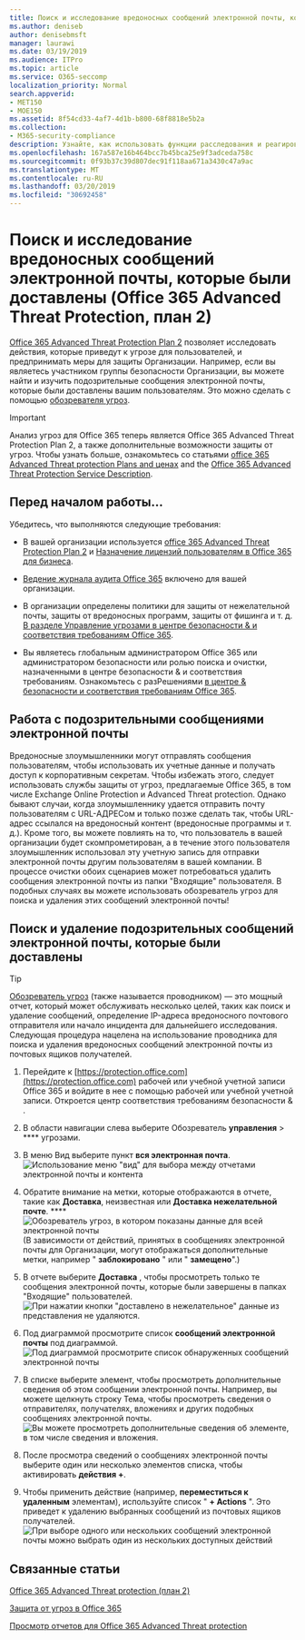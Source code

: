 ```yaml
---
title: Поиск и исследование вредоносных сообщений электронной почты, которые были доставлены (Office 365 Threat Intelligence)
ms.author: deniseb
author: denisebmsft
manager: laurawi
ms.date: 03/19/2019
ms.audience: ITPro
ms.topic: article
ms.service: O365-seccomp
localization_priority: Normal
search.appverid:
- MET150
- MOE150
ms.assetid: 8f54cd33-4af7-4d1b-b800-68f8818e5b2a
ms.collection:
- M365-security-compliance
description: Узнайте, как использовать функции расследования и реагирования на угрозы для поиска и изучения вредоносных сообщений электронной почты.
ms.openlocfilehash: 167a587e16b464bcc7b45bca25e9f3adceda758c
ms.sourcegitcommit: 0f93b37c39d807dec91f118aa671a3430c47a9ac
ms.translationtype: MT
ms.contentlocale: ru-RU
ms.lasthandoff: 03/20/2019
ms.locfileid: "30692458"
---
```

# <a name="find-and-investigate-malicious-email-that-was-delivered-office-365-advanced-threat-protection-plan-2"></a>Поиск и исследование вредоносных сообщений электронной почты, которые были доставлены (Office 365 Advanced Threat Protection, план 2)

[Office 365 Advanced Threat Protection Plan 2](office-365-ti.md) позволяет исследовать действия, которые приведут к угрозе для пользователей, и предпринимать меры для защиты Организации. Например, если вы являетесь участником группы безопасности Организации, вы можете найти и изучить подозрительные сообщения электронной почты, которые были доставлены вашим пользователям. Это можно сделать с помощью [обозревателя угроз](get-started-with-ti.md#threat-explorer).
  
> [!IMPORTANT]
> Анализ угроз для Office 365 теперь является Office 365 Advanced Threat Protection Plan 2, а также дополнительные возможности защиты от угроз. Чтобы узнать больше, ознакомьтесь со статьями [office 365 Advanced Threat protection Plans and ценах](https://products.office.com/exchange/advance-threat-protection) and the [Office 365 Advanced Threat Protection Service Description](https://docs.microsoft.com/office365/servicedescriptions/office-365-advanced-threat-protection-service-description).
  
## <a name="before-you-begin"></a>Перед началом работы...

Убедитесь, что выполняются следующие требования:
  
- В вашей организации используется [office 365 Advanced Threat Protection Plan 2](office-365-ti.md) и [Назначение лицензий пользователям в Office 365 для бизнеса](https://support.office.com/article/997596b5-4173-4627-b915-36abac6786dc).
    
- [Ведение журнала аудита Office 365](turn-audit-log-search-on-or-off.md) включено для вашей организации. 
    
- В организации определены политики для защиты от нежелательной почты, защиты от вредоносных программ, защиты от фишинга и т. д. [В разделе Управление угрозами в центре безопасности &amp; и соответствия требованиям Office 365](threat-management.md).
    
- Вы являетесь глобальным администратором Office 365 или администратором безопасности или ролью поиска и очистки, назначенными в центре безопасности &amp; и соответствия требованиям. Ознакомьтесь с разРешениями [в центре &amp; безопасности и соответствия требованиям Office 365](permissions-in-the-security-and-compliance-center.md).
    
## <a name="dealing-with-suspicious-emails"></a>Работа с подозрительными сообщениями электронной почты

Вредоносные злоумышленники могут отправлять сообщения пользователям, чтобы использовать их учетные данные и получать доступ к корпоративным секретам. Чтобы избежать этого, следует использовать службы защиты от угроз, предлагаемые Office 365, в том числе Exchange Online Protection и Advanced Threat protection. Однако бывают случаи, когда злоумышленнику удается отправить почту пользователям с URL-АДРЕСом и только позже сделать так, чтобы URL-адрес ссылался на вредоносный контент (вредоносные программы и т. д.). Кроме того, вы можете повлиять на то, что пользователь в вашей организации будет скомпрометирован, а в течение этого пользователя злоумышленник использовал эту учетную запись для отправки электронной почты другим пользователям в вашей компании. В процессе очистки обоих сценариев может потребоваться удалить сообщения электронной почты из папки "Входящие" пользователя. В подобных случаях вы можете использовать обозреватель угроз для поиска и удаления этих сообщений электронной почты!
  
## <a name="find-and-delete-suspicious-email-that-was-delivered"></a>Поиск и удаление подозрительных сообщений электронной почты, которые были доставлены

> [!TIP]
> [Обозреватель угроз](get-started-with-ti.md#threat-explorer) (также называется проводником) — это мощный отчет, который может обслуживать несколько целей, таких как поиск и удаление сообщений, определение IP-адреса вредоносного почтового отправителя или начало инцидента для дальнейшего исследования. Следующая процедура нацелена на использование проводника для поиска и удаления вредоносных сообщений электронной почты из почтовых ящиков получателей. 
  
1. Перейдите к [https://protection.office.com](https://protection.office.com) рабочей или учебной учетной записи Office 365 и войдите в нее с помощью рабочей или учебной учетной записи. Откроется центр соответствия требованиям безопасности &amp; . 
    
2. В области навигации слева выберите Обозреватель **управления** \> **** угрозами.
    
3. В меню Вид выберите пункт **вся электронная почта**.<br/>![Использование меню "вид" для выбора между отчетами электронной почты и контента](media/d39013ff-93b6-42f6-bee5-628895c251c2.png)
  
4. Обратите внимание на метки, которые отображаются в отчете, такие как **Доставка**, неизвестная или **Доставка нежелательной почте**. ****<br/>![Обозреватель угроз, в котором показаны данные для всей электронной почты](media/208826ed-a85e-446f-b276-b5fdc312fbcb.png)<br/>(В зависимости от действий, принятых в сообщениях электронной почты для Организации, могут отображаться дополнительные метки, например " **заблокировано** " или " **замещено**".)
    
5. В отчете выберите **Доставка** , чтобы просмотреть только те сообщения электронной почты, которые были завершены в папках "Входящие" пользователей.<br/>![При нажатии кнопки "доставлено в нежелательное" данные из представления не удаляются.](media/e6fb2e47-461e-4f6f-8c65-c331bd858758.png)
  
6. Под диаграммой просмотрите список **сообщений электронной почты** под диаграммой.<br/>![Под диаграммой просмотрите список обнаруженных сообщений электронной почты](media/dfb60590-1236-499d-97da-86c68621e2bc.png)
  
7. В списке выберите элемент, чтобы просмотреть дополнительные сведения об этом сообщении электронной почты. Например, вы можете щелкнуть строку Тема, чтобы просмотреть сведения о отправителях, получателях, вложениях и других подобных сообщениях электронной почты.<br/>![Вы можете просмотреть дополнительные сведения об элементе, в том числе сведения и вложения.](media/5a5707c3-d62a-4610-ae7b-900fff8708b2.png)
  
8. После просмотра сведений о сообщениях электронной почты выберите один или несколько элементов списка, чтобы активировать **действия +**.
    
9. Чтобы применить действие (например, **переместиться к удаленным** элементам), используйте список " **+ Actions** ". Это приведет к удалению выбранных сообщений из почтовых ящиков получателей.<br/>![При выборе одного или нескольких сообщений электронной почты можно выбрать один из нескольких доступных действий](media/ef12e10c-60a7-4f66-8f76-68d77ae26de1.png)
  
## <a name="related-topics"></a>Связанные статьи

[Office 365 Advanced Threat protection (план 2)](office-365-ti.md)
  
[Защита от угроз в Office 365](protect-against-threats.md)
  
[Просмотр отчетов для Office 365 Advanced Threat protection](view-reports-for-atp.md)
  

